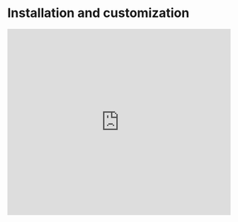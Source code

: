 # Installation and customization

<div style="width: 100%">

<iframe 
src="https://slides.com/capstan/omegat5-installation-and-customization-guide/embed?byline=hidden&share=hidden" 
width="100%" 
height="420" 
scrolling="no" 
frameborder="0" 
webkitallowfullscreen mozallowfullscreen allowfullscreen>
</iframe>

</div>

